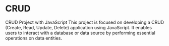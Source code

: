 # CRUD
CRUD Project with JavaScript  This project is focused on developing a CRUD (Create, Read, Update, Delete) application using JavaScript. It enables users to interact with a database or data source by performing essential operations on data entities.
